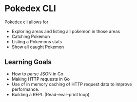 # Pokedex CLI 
Pokedex cli allows for
- Exploring areas and listing all pokemon in those areas
- Catching Pokemon
- Listing a Pokemons stats
- Show all caught Pokemon

## Learning Goals
- How to parse JSON in Go
- Making HTTP requests in Go
- Use of in memory caching of HTTP request data to improve performance.
- Building a REPL (Read–eval–print loop)

